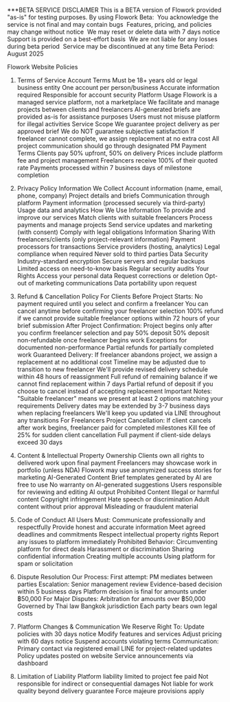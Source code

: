 ***BETA SERVICE DISCLAIMER This is a BETA version of Flowork provided "as-is" for testing purposes. By using Flowork Beta: 
You acknowledge the service is not final and may contain bugs 
Features, pricing, and policies may change without notice 
We may reset or delete data with 7 days notice 
Support is provided on a best-effort basis 
We are not liable for any losses during beta period 
Service may be discontinued at any time Beta Period: August 2025

Flowork Website Policies

1. Terms of Service
Account Terms
Must be 18+ years old or legal business entity
One account per person/business
Accurate information required
Responsible for account security
Platform Usage
Flowork is a managed service platform, not a marketplace
We facilitate and manage projects between clients and freelancers
AI-generated briefs are provided as-is for assistance purposes
Users must not misuse platform for illegal activities
Service Scope
We guarantee project delivery as per approved brief
We do NOT guarantee subjective satisfaction
If freelancer cannot complete, we assign replacement at no extra cost
All project communication should go through designated PM
Payment Terms
Clients pay 50% upfront, 50% on delivery
Prices include platform fee and project management
Freelancers receive 100% of their quoted rate
Payments processed within 7 business days of milestone completion

2. Privacy Policy
Information We Collect
Account information (name, email, phone, company)
Project details and briefs
Communication through platform
Payment information (processed securely via third-party)
Usage data and analytics
How We Use Information
To provide and improve our services
Match clients with suitable freelancers
Process payments and manage projects
Send service updates and marketing (with consent)
Comply with legal obligations
Information Sharing
With freelancers/clients (only project-relevant information)
Payment processors for transactions
Service providers (hosting, analytics)
Legal compliance when required
Never sold to third parties
Data Security
Industry-standard encryption
Secure servers and regular backups
Limited access on need-to-know basis
Regular security audits
Your Rights
Access your personal data
Request corrections or deletion
Opt-out of marketing communications
Data portability upon request

3. Refund & Cancellation Policy
For Clients
Before Project Starts:
No payment required until you select and confirm a freelancer
You can cancel anytime before confirming your freelancer selection
100% refund if we cannot provide suitable freelancer options within 72 hours of your brief submission
After Project Confirmation:
Project begins only after you confirm freelancer selection and pay 50% deposit
50% deposit non-refundable once freelancer begins work
Exceptions for documented non-performance
Partial refunds for partially completed work
Guaranteed Delivery:
If freelancer abandons project, we assign a replacement at no additional cost
Timeline may be adjusted due to transition to new freelancer
We'll provide revised delivery schedule within 48 hours of reassignment
Full refund of remaining balance if we cannot find replacement within 7 days
Partial refund of deposit if you choose to cancel instead of accepting replacement
Important Notes:
"Suitable freelancer" means we present at least 2 options matching your requirements
Delivery dates may be extended by 3-7 business days when replacing freelancers
We'll keep you updated via LINE throughout any transitions
For Freelancers
Project Cancellation:
If client cancels after work begins, freelancer paid for completed milestones
Kill fee of 25% for sudden client cancellation
Full payment if client-side delays exceed 30 days

4. Content & Intellectual Property
Ownership
Clients own all rights to delivered work upon final payment
Freelancers may showcase work in portfolio (unless NDA)
Flowork may use anonymized success stories for marketing
AI-Generated Content
Brief templates generated by AI are free to use
No warranty on AI-generated suggestions
Users responsible for reviewing and editing AI output
Prohibited Content
Illegal or harmful content
Copyright infringement
Hate speech or discrimination
Adult content without prior approval
Misleading or fraudulent material

5. Code of Conduct
All Users Must:
Communicate professionally and respectfully
Provide honest and accurate information
Meet agreed deadlines and commitments
Respect intellectual property rights
Report any issues to platform immediately
Prohibited Behavior:
Circumventing platform for direct deals
Harassment or discrimination
Sharing confidential information
Creating multiple accounts
Using platform for spam or solicitation

6. Dispute Resolution
Our Process:
First attempt: PM mediates between parties
Escalation: Senior management review
Evidence-based decision within 5 business days
Platform decision is final for amounts under ฿50,000
For Major Disputes:
Arbitration for amounts over ฿50,000
Governed by Thai law
Bangkok jurisdiction
Each party bears own legal costs

7. Platform Changes & Communication
We Reserve Right To:
Update policies with 30 days notice
Modify features and services
Adjust pricing with 60 days notice
Suspend accounts violating terms
Communication:
Primary contact via registered email
LINE for project-related updates
Policy updates posted on website
Service announcements via dashboard

8. Limitation of Liability
Platform liability limited to project fee paid
Not responsible for indirect or consequential damages
Not liable for work quality beyond delivery guarantee
Force majeure provisions apply
